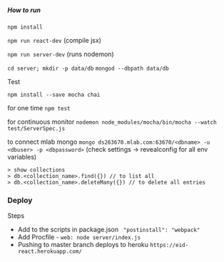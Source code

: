 ##### How to run
`npm install`

`npm run react-dev` (compile jsx)

`npm run server-dev` (runs nodemon)


` cd server; mkdir -p data/db `
`mongod --dbpath data/db`

Test

`npm install --save mocha chai`


for one time
`npm test`

for continuous monitor
`nodemon node_modules/mocha/bin/mocha --watch test/ServerSpec.js`


to connect mlab mongo
`mongo ds263670.mlab.com:63670/<dbname> -u <dbuser> -p <dbpassword>`
(check settings -> revealconfig for all env variables)

```
> show collections
> db.<collection_name>.find({}) // to list all
> db.<collection_name>.deleteMany({}) // to delete all entries
```


### Deploy
Steps
- Add to the scripts in package.json `  "postinstall": "webpack"  `
- Add Procfile -  ` web: node server/index.js `
- Pushing to master branch deploys to heroku `https://eid-react.herokuapp.com/`

